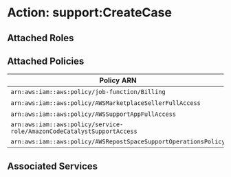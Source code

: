 # Action: support:CreateCase

## Attached Roles

## Attached Policies

| Policy ARN | Policy Name |
|------------|-------------|
| `arn:aws:iam::aws:policy/job-function/Billing` | [Billing](../policies.md#billing) |
| `arn:aws:iam::aws:policy/AWSMarketplaceSellerFullAccess` | [AWSMarketplaceSellerFullAccess](../policies.md#awsmarketplacesellerfullaccess) |
| `arn:aws:iam::aws:policy/AWSSupportAppFullAccess` | [AWSSupportAppFullAccess](../policies.md#awssupportappfullaccess) |
| `arn:aws:iam::aws:policy/service-role/AmazonCodeCatalystSupportAccess` | [AmazonCodeCatalystSupportAccess](../policies.md#amazoncodecatalystsupportaccess) |
| `arn:aws:iam::aws:policy/AWSRepostSpaceSupportOperationsPolicy` | [AWSRepostSpaceSupportOperationsPolicy](../policies.md#awsrepostspacesupportoperationspolicy) |

## Associated Services

